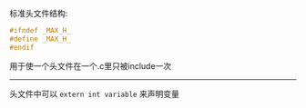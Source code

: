 标准头文件结构:
```cpp
#ifndef _MAX_H_
#define _MAX_H_
#endif
```
用于使一个头文件在一个.c里只被include一次

---

头文件中可以
`extern int variable` 来声明变量

